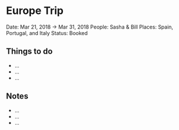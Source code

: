 # Europe Trip

Date: Mar 21, 2018 → Mar 31, 2018
People: Sasha & Bill
Places: Spain, Portugal, and Italy
Status: Booked

## Things to do

- ...
- ...
- ...

## Notes

- ...
- ...
- ...